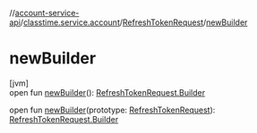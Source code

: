 //[account-service-api](../../../index.md)/[classtime.service.account](../index.md)/[RefreshTokenRequest](index.md)/[newBuilder](new-builder.md)

# newBuilder

[jvm]\
open fun [newBuilder](new-builder.md)(): [RefreshTokenRequest.Builder](-builder/index.md)

open fun [newBuilder](new-builder.md)(prototype: [RefreshTokenRequest](index.md)): [RefreshTokenRequest.Builder](-builder/index.md)
